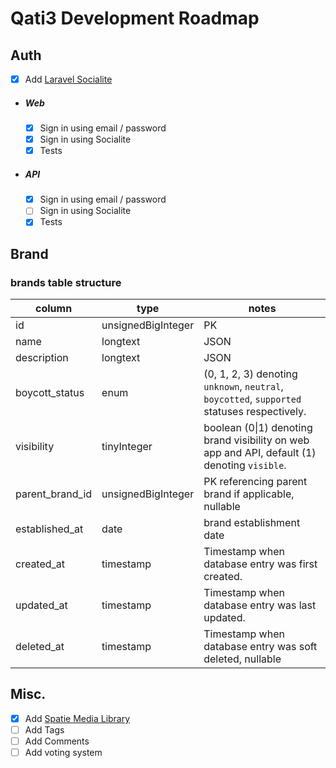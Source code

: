 # Qati3 Development Roadmap

## Auth
- [x] Add [Laravel Socialite](https://laravel.com/docs/10.x/socialite#introduction)
- ##### Web
    - [x] Sign in using email / password
    - [x] Sign in using Socialite
    - [x] Tests
- ##### API
    - [x] Sign in using email / password
    - [ ] Sign in using Socialite
    - [x] Tests

## Brand

### brands table structure
|column|type|notes|
|-----|----|------|
|id|unsignedBigInteger|PK|
|name|longtext|JSON|
|description|longtext|JSON|
|boycott_status|enum|(0, 1, 2, 3) denoting `unknown`, `neutral`, `boycotted`, `supported` statuses respectively.|
|visibility|tinyInteger|boolean (0\|1) denoting brand visibility on web app and API, default (1) denoting `visible`.|
|parent_brand_id|unsignedBigInteger|PK referencing parent brand if applicable, nullable|
|established_at|date|brand establishment date|
|created_at|timestamp|Timestamp when database entry was first created.|
|updated_at|timestamp|Timestamp when database entry was last updated.|
|deleted_at|timestamp|Timestamp when database entry was soft deleted, nullable|

<!-- |region_id|unsignedBigInteger|PK referencing brand region if applicable, nullable| -->


## Misc.
- [x] Add [Spatie Media Library](https://spatie.be/docs/laravel-medialibrary/v10/introduction)
- [ ] Add Tags
- [ ] Add Comments
- [ ] Add voting system
